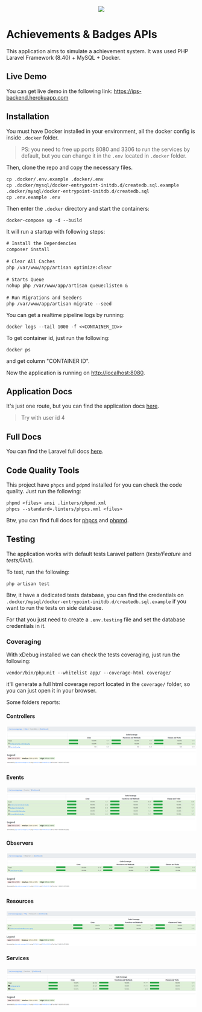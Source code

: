 <p align="center"><a href="https://laravel.com" target="_blank"><img src="https://raw.githubusercontent.com/laravel/art/master/logo-lockup/5%20SVG/2%20CMYK/1%20Full%20Color/laravel-logolockup-cmyk-red.svg" width="400"></a></p>

# Achievements & Badges APIs

This application aims to simulate a achievement system. It was used PHP Laravel Framework (8.40) + MySQL + Docker.

## Live Demo

You can get live demo in the following link: https://ips-backend.herokuapp.com

## Installation

You must have Docker installed in your environment, all the docker config is inside `.docker` folder.

> PS: you need to free up ports 8080 and 3306 to run the services by default, but you can change it in the `.env` located in `.docker` folder.

Then, clone the repo and copy the necessary files.

```
cp .docker/.env.example .docker/.env
cp .docker/mysql/docker-entrypoint-initdb.d/createdb.sql.example .docker/mysql/docker-entrypoint-initdb.d/createdb.sql
cp .env.example .env
```

Then enter the `.docker` directory and start the containers:

```
docker-compose up -d --build
```

It will run a startup with following steps:

```
# Install the Dependencies
composer install

# Clear All Caches
php /var/www/app/artisan optimize:clear

# Starts Queue
nohup php /var/www/app/artisan queue:listen &

# Run Migrations and Seeders
php /var/www/app/artisan migrate --seed
```

You can get a realtime pipeline logs by running:

```
docker logs --tail 1000 -f <<CONTAINER_ID>>
```

To get container id, just run the following:

```
docker ps
```

and get column "CONTAINER ID".

Now the application is running on [http://localhost:8080](http://localhost:8080).

## Application Docs

It's just one route, but you can find the application docs [here](https://documenter.getpostman.com/view/17661641/UVksKYoU).

> Try with user id 4

## Full Docs

You can find the Laravel full docs [here](https://laravel.com/docs/8.x).

## Code Quality Tools

This project have `phpcs` and `pdpmd` installed for you can check the code quality. Just run the following:

```
phpmd <files> ansi .linters/phpmd.xml
phpcs --standard=.linters/phpcs.xml <files>
```

Btw, you can find full docs for [phpcs](https://github.com/squizlabs/PHP_CodeSniffer) and [phpmd](https://phpmd.org/).

## Testing

The application works with default tests Laravel pattern (_tests/Feature_ and _tests/Unit_).

To test, run the following:

```
php artisan test
```

Btw, it have a dedicated tests database, you can find the credentials on `.docker/mysql/docker-entrypoint-initdb.d/createdb.sql.example` if you want to run the tests on side database.

For that you just need to create a `.env.testing` file and set the database credentials in it.

### Coveraging

With xDebug installed we can check the tests coveraging, just run the following:

```
vendor/bin/phpunit --whitelist app/ --coverage-html coverage/
```

it'll generate a full html coverage report located in the `coverage/` folder, so you can just open it in your browser.

Some folders reports:

#### Controllers

![Controllers Full Report](./readme-images/controllers.png "Controllers Full Report")

#### Events

![Events Full Report](./readme-images/events.png "Events Full Report")

#### Observers

![Observers Full Report](./readme-images/observers.png "Observers Full Report")

#### Resources

![Resources Full Report](./readme-images/resources.png "Resources Full Report")

#### Services

![Services Full Report](./readme-images/services.png "Services Full Report")
